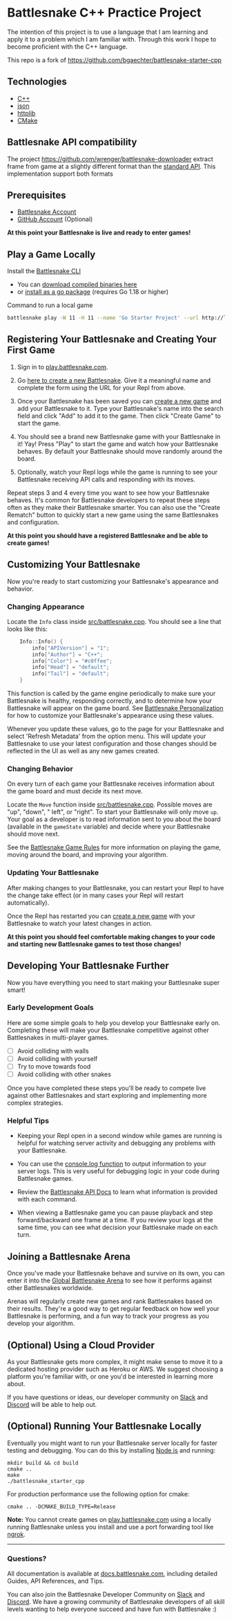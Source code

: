 # Battlesnake C++ Practice Project

The intention of this project is to use a language that I am learning and apply it to a problem which I am familiar with. Through this work I hope to become proficient with the C++ language.

This repo is a fork of https://github.com/bgaechter/battlesnake-starter-cpp

## Technologies

- [C++](https://isocpp.org)
- [json](https://github.com/nlohmann/json)
- [httplib](https://github.com/yhirose/cpp-httplib)
- [CMake](https://cmake.org)

## Battlesnake API compatibility

The project https://github.com/wrenger/battlesnake-downloader extract frame from game at a slightly different format than the [standard API](https://docs.battlesnake.com/api/example-move). This implementation support both formats

## Prerequisites

- [Battlesnake Account](https://play.battlesnake.com)
- [GitHub Account](https://github.com) (Optional)

**At this point your Battlesnake is live and ready to enter games!**

## Play a Game Locally

Install the [Battlesnake CLI](https://github.com/BattlesnakeOfficial/rules/tree/main/cli)

* You can [download compiled binaries here](https://github.com/BattlesnakeOfficial/rules/releases)
* or [install as a go package](https://github.com/BattlesnakeOfficial/rules/tree/main/cli#installation) (requires Go
  1.18 or higher)

Command to run a local game

```sh
battlesnake play -W 11 -H 11 --name 'Go Starter Project' --url http://localhost:8000 -g solo --browser
```

## Registering Your Battlesnake and Creating Your First Game

1. Sign in to [play.battlesnake.com](https://play.battlesnake.com/login/).

2. Go [here to create a new Battlesnake](https://play.battlesnake.com/account/snakes/create/). Give it a meaningful name
   and complete the form using the URL for your Repl from above.

3. Once your Battlesnake has been saved you can [create a new game](https://play.battlesnake.com/account/games/create/)
   and add your Battlesnake to it. Type your Battlesnake's name into the search field and click "Add" to add it to the
   game. Then click "Create Game" to start the game.

4. You should see a brand new Battlesnake game with your Battlesnake in it! Yay! Press "Play" to start the game and
   watch how your Battlesnake behaves. By default your Battlesnake should move randomly around the board.

5. Optionally, watch your Repl logs while the game is running to see your Battlesnake receiving API calls and responding
   with its moves.

Repeat steps 3 and 4 every time you want to see how your Battlesnake behaves. It's common for Battlesnake developers to
repeat these steps often as they make their Battlesnake smarter. You can also use the "Create Rematch" button to quickly
start a new game using the same Battlesnakes and configuration.

**At this point you should have a registered Battlesnake and be able to create games!**

## Customizing Your Battlesnake

Now you're ready to start customizing your Battlesnake's appearance and behavior.

### Changing Appearance

Locate the `Info` class inside [src/battlesnake.cpp](src/battlesnake.cpp#L96). You should see a line that looks like
this:

```c++
    Info::Info() {
        info["APIVersion"] = "1";
        info["Author"] = "C++";
        info["Color"] = "#c0ffee";
        info["Head"] = "default";
        info["Tail"] = "default";
    }
```

This function is called by the game engine periodically to make sure your Battlesnake is healthy, responding correctly,
and to determine how your Battlesnake will appear on the game board.
See [Battlesnake Personalization](https://docs.battlesnake.com/references/personalization) for how to customize your
Battlesnake's appearance using these values.

Whenever you update these values, go to the page for your Battlesnake and select 'Refresh Metadata' from the option
menu. This will update your Battlesnake to use your latest configuration and those changes should be reflected in the UI
as well as any new games created.

### Changing Behavior

On every turn of each game your Battlesnake receives information about the game board and must decide its next move.

Locate the `Move` function inside [src/battlesnake.cpp](src/battlesnake.cpp#L23). Possible moves are "up", "down", "
left", or "right".
To start your Battlesnake will only move `up`. Your goal as a developer is to read information sent to you about
the board (available in the `gameState` variable) and decide where your Battlesnake should move next.

See the [Battlesnake Game Rules](https://docs.battlesnake.com/references/rules) for more information on playing the
game, moving around the board, and improving your algorithm.

### Updating Your Battlesnake

After making changes to your Battlesnake, you can restart your Repl to have the change take effect (or in many cases
your Repl will restart automatically).

Once the Repl has restarted you can [create a new game](https://play.battlesnake.com/account/games/create/) with your
Battlesnake to watch your latest changes in action.

**At this point you should feel comfortable making changes to your code and starting new Battlesnake games to test those
changes!**

## Developing Your Battlesnake Further

Now you have everything you need to start making your Battlesnake super smart!

### Early Development Goals

Here are some simple goals to help you develop your Battlesnake early on. Completing these will make your Battlesnake
competitive against other Battlesnakes in multi-player games.

-   [ ] Avoid colliding with walls
-   [ ] Avoid colliding with yourself
-   [ ] Try to move towards food
-   [ ] Avoid colliding with other snakes

Once you have completed these steps you'll be ready to compete live against other Battlesnakes and start exploring and
implementing more complex strategies.

### Helpful Tips

- Keeping your Repl open in a second window while games are running is helpful for watching server activity and
  debugging any problems with your Battlesnake.

- You can use the [console.log function](https://developer.mozilla.org/en-US/docs/Web/API/Console/log) to output
  information to your server logs. This is very useful for debugging logic in your code during Battlesnake games.

- Review the [Battlesnake API Docs](https://docs.battlesnake.com/references/api) to learn what information is provided
  with each command.

- When viewing a Battlesnake game you can pause playback and step forward/backward one frame at a time. If you review
  your logs at the same time, you can see what decision your Battlesnake made on each turn.

## Joining a Battlesnake Arena

Once you've made your Battlesnake behave and survive on its own, you can enter it into
the [Global Battlesnake Arena](https://play.battlesnake.com/arena/global) to see how it performs against other
Battlesnakes worldwide.

Arenas will regularly create new games and rank Battlesnakes based on their results. They're a good way to get regular
feedback on how well your Battlesnake is performing, and a fun way to track your progress as you develop your algorithm.

## (Optional) Using a Cloud Provider

As your Battlesnake gets more complex, it might make sense to move it to a dedicated hosting provider such as Heroku or
AWS. We suggest choosing a platform you're familiar with, or one you'd be interested in learning more about.

If you have questions or ideas, our developer community on [Slack](https://play.battlesnake.com/slack)
and [Discord](https://play.battlesnake.com/discord) will be able to help out.

## (Optional) Running Your Battlesnake Locally

Eventually you might want to run your Battlesnake server locally for faster testing and debugging. You can do this by
installing [Node.js](https://nodejs.org/en/download/) and running:

```shell
mkdir build && cd build
cmake ..
make
./battlesnake_starter_cpp
```

For production performance use the following option for cmake:

```shell
cmake .. -DCMAKE_BUILD_TYPE=Release
```

**Note:** You cannot create games on [play.battlesnake.com](https://play.battlesnake.com) using a locally running
Battlesnake unless you install and use a port forwarding tool like [ngrok](https://ngrok.com/).

---

### Questions?

All documentation is available at [docs.battlesnake.com](https://docs.battlesnake.com), including detailed Guides, API
References, and Tips.

You can also join the Battlesnake Developer Community on [Slack](https://play.battlesnake.com/slack)
and [Discord](https://play.battlesnake.com/discord). We have a growing community of Battlesnake developers of all skill
levels wanting to help everyone succeed and have fun with Battlesnake :)